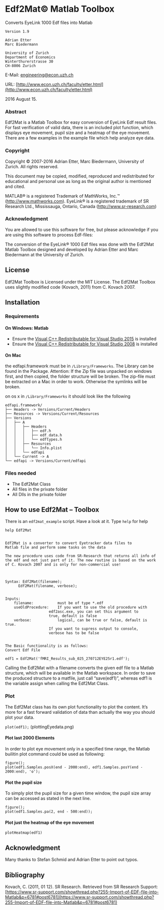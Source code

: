 # Edf2Mat© Matlab Toolbox
Converts EyeLink 1000 Edf files into Matlab

	Version 1.9

	Adrian Etter
	Marc Biedermann

	University of Zurich
	Department of Economics
	Winterthurerstrasse 30
	CH-8006 Zurich

E-Mail: engineering@econ.uzh.ch

URL:	[http://www.econ.uzh.ch/faculty/etter.html](http://www.econ.uzh.ch/faculty/etter.html)

2016 August 15.

### Abstract

Edf2Mat is a Matlab Toolbox for easy conversion of EyeLink Edf result files. For fast verification of valid data, there is an included plot function, which displays eye movement,  pupil size and a heatmap of the eye movement. There are a few examples in the example file which help analyze eye data.


### Copyright

Copyright © 2007-2016 Adrian Etter, Marc Biedermann, University of Zurich. All rights reserved.


This document may be copied, modified, reproduced and redistributed for educational and personal use as long as the original author is mentioned and cited.

MATLAB® is a registered Trademark of MathWorks, Inc.™ (http://www.mathworks.com).
EyeLink® is a registered trademark of SR Research Ltd., Mississauga, Ontario, Canada (http://www.sr-research.com)

### Acknowledgment


You are allowed to use this software for free, but please acknowledge if you are using this software to process Edf-files:

The conversion of the EyeLink® 1000 Edf files was done with the Edf2Mat Matlab Toolbox designed and developed by Adrian Etter and Marc Biedermann at the University of Zurich.


## License


Edf2Mat Toolbox is Licensed under the MIT License.
The Edf2Mat Toolbox uses slightly modified code (Kovach, 2011) from C. Kovach 2007.


## Installation


### Requirements


#### On Windows: Matlab
- Ensure the [Visual C++ Redistributable for Visual Studio 2015](https://www.microsoft.com/en-us/download/details.aspx?id=48145) is installed
- Ensure the [Visual C++ Redistributable for Visual Studio 2008](https://www.microsoft.com/en-us/download/details.aspx?id=29) is installed



#### On Mac

the edfapi.framework must be in `/Library/Frameworks`. The Library can be found in the Package. Attention: If the Zip file was unpacked on windows first, and then copied, the folder structure will be broken. The zip-file must be extracted on a Mac in order to work. Otherwise the symlinks will be broken.

on os x in `/Library/Frameworks` it should look like the following

```
edfapi.framework/
├── Headers -> Versions/Current/Headers
├── Resources -> Versions/Current/Resources
├── Versions
│   ├── A
│   │   ├── Headers
│   │   │   ├── edf.h
│   │   │   ├── edf_data.h
│   │   │   └── edftypes.h
│   │   ├── Resources
│   │   │   └── Info.plist
│   │   └── edfapi
│   └── Current -> A
└── edfapi -> Versions/Current/edfapi
```


### Files needed


- The Edf2Mat Class
- All files in the private folder
- All Dlls in the private folder

## How to use Edf2Mat – Toolbox


There is an `edf2mat_example` script. Have a look at it.
Type `help` for help

	help Edf2Mat


  	Edf2Mat is a converter to convert Eyetracker data files to
  	Matlab file and perform some tasks on the data

  	The new procedure uses code from SR-Research that returns all info of
  	the edf and not just part of it. The new routine is based on the work
  	of C. Kovach 2007 and is only for non-commercial use!



  	Syntax: Edf2Mat(filename);
          Edf2Mat(filename, verbose);


 	Inputs:
    	filename:           must be of type *.edf     
    	useOldProcedure:    If you want to use the old procedure with
                        edf2asc.exe, you can set this argument to
                        true, default is false
    	verbose:            logical, can be true or false, default is true.
                        If you want to supress output to console,
                        verbose has to be false


	The Basic functionality is as follows:
	Convert Edf File

	edf1 = Edf2Mat('fMRI_Results_sub_025_270712EYE25r1.edf');


Calling the Edf2Mat with a filename converts the given edf file to a Matlab structure, which will be available in the Matlab workspace.
In order to save the produced structure to a matfile, just call “save(edf1)”, whereas edf1 is the variable assign when calling the Edf2Mat Class.



### Plot

The Edf2Mat class has its own plot functionality to plot the content. It’s more for a fast forward validation of data than actually the way you should plot your data.


`plot(edf1);`
(plottingEyedata.png)


#### Plot last 2000 Elements

In order to plot eye movement only in a specified time range, the Matlab builitin plot command could be used as following:

```
figure();
plot(edf1.Samples.posX(end - 2000:end), edf1.Samples.posY(end - 2000:end), 'o');
```

#### Plot the pupil size

To simply plot the pupil size for a given time window, the pupil size array can be accessed as stated in the next line.

```
figure();
plot(edf1.Samples.pa(2, end - 500:end));
```

#### Plot just the heatmap of the eye movement

```
plotHeatmap(edf1)
```

## Acknowledgment
Many thanks to Stefan Schmid and Adrian Etter to point out typos.


## Bibliography
Kovach, C. (2011, 01 12). SR Research. Retrieved from SR Research Support: [https://www.sr-support.com/showthread.php?255-Import-of-EDF-file-into-Matlab&p=6781#post6781](https://www.sr-support.com/showthread.php?255-Import-of-EDF-file-into-Matlab&p=6781#post6781)
